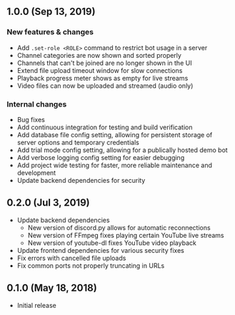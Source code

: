 ## 1.0.0 (Sep 13, 2019)

### New features & changes
- Add `.set-role <ROLE>` command to restrict bot usage in a server
- Channel categories are now shown and sorted properly
- Channels that can't be joined are no longer shown in the UI
- Extend file upload timeout window for slow connections
- Playback progress meter shows as empty for live streams
- Video files can now be uploaded and streamed (audio only)

### Internal changes
- Bug fixes
- Add continuous integration for testing and build verification
- Add database file config setting, allowing for persistent storage of server options and temporary credentials
- Add trial mode config setting, allowing for a publically hosted demo bot
- Add verbose logging config setting for easier debugging
- Add project wide testing for faster, more reliable maintenance and development
- Update backend dependencies for security

## 0.2.0 (Jul 3, 2019)

- Update backend dependencies
  - New version of discord.py allows for automatic reconnections
  - New version of FFmpeg fixes playing certain YouTube live streams
  - New version of youtube-dl fixes YouTube video playback
- Update frontend dependencies for various security fixes
- Fix errors with cancelled file uploads
- Fix common ports not properly truncating in URLs

## 0.1.0 (May 18, 2018)

- Initial release
